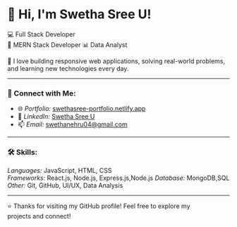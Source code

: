 # 👋 Hi, I'm Swetha Sree U!

💻 Full Stack Developer  
🎨 MERN Stack Developer
📊 Data Analyst  

🚀 I love building responsive web applications, solving real-world problems, and learning new technologies every day.

---

### 🔗 Connect with Me:
- 🌐 *Portfolio:* [swethasree-portfolio.netlify.app](https://swethasree-portfolio.netlify.app)
- 💼 *LinkedIn:* [Swetha Sree U](https://www.linkedin.com/in/swetha-s-7815a7257)
- 📫 *Email:* swethanehru04@gmail.com

---

### 🛠 Skills:
*Languages:* JavaScript, HTML, CSS  
*Frameworks:* React.js, Node.js, Express.js,Node.js
*Database:* MongoDB,SQL
*Other:* Git, GitHub, UI/UX, Data Analysis

---

⭐ Thanks for visiting my GitHub profile! Feel free to explore my projects and connect!
